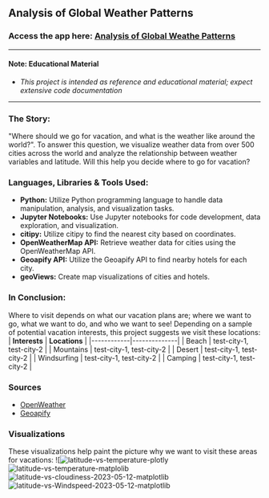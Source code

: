 ## Analysis of Global Weather Patterns
### Access the app here: [Analysis of Global Weathe Patterns](https://robert-z-lehr.github.io/Analysis-of-Global-Weather-Patterns/)
---
#### __Note__: Educational Material
- _This project is intended as reference and educational material; expect extensive code documentation_
---


### __The Story:__
"Where should we go for vacation, and what is the weather like around the world?". To answer this question, we visualize weather data from over 500 cities across the world and analyze the relationship between weather variables and latitude. Will this help you decide where to go for vacation?

### Languages, Libraries & Tools Used:
- **Python:** Utilize Python programming language to handle data manipulation, analysis, and visualization tasks.
- **Jupyter Notebooks:** Use Jupyter notebooks for code development, data exploration, and visualization.
- **citipy:** Utilize citipy to find the nearest city based on coordinates.
- **OpenWeatherMap API:** Retrieve weather data for cities using the OpenWeatherMap API.
- **Geoapify API:** Utilize the Geoapify API to find nearby hotels for each city.
- **geoViews:** Create map visualizations of cities and hotels.

### In Conclusion:
Where to visit depends on what our vacation plans are; where we want to go, what we want to do, and who we want to see! Depending on a sample of potential vacation interests, this project suggests we visit these locations:
| __Interests__ | __Locations__ |
|------------|--------------|
| Beach | test-city-1, test-city-2 |
| Mountains | test-city-1, test-city-2 |
| Desert | test-city-1, test-city-2 |
| Windsurfing | test-city-1, test-city-2 |
| Camping | test-city-1, test-city-2 |

### Sources
- [OpenWeather](https://openweathermap.org/)
- [Geoapify](https://www.geoapify.com/)

### Visualizations
These visualizations help paint the picture why we want to visit these areas for vacations:
![![latitude-vs-temperature-plotly](https://github.com/robert-z-lehr/Analysis-of-Global-Weather-Patterns/blob/main/images/latitude-vs-temperature-plotly.png)
![latitude-vs-temperature-matplolib](https://github.com/robert-z-lehr/Analysis-of-Global-Weather-Patterns/blob/main/images/latitude-vs-temperature-matplotlib.png)
![latitude-vs-cloudiness-2023-05-12-matplotlib](https://github.com/robert-z-lehr/Analysis-of-Global-Weather-Patterns/blob/main/images/latitude-vs-cloudiness-matplotlib.png)
![latitude-vs-Windspeed-2023-05-12-matplotlib](https://github.com/robert-z-lehr/Analysis-of-Global-Weather-Patterns/blob/main/images/latitude-vs-windspeed-2023-05-12-matplotlib.png)